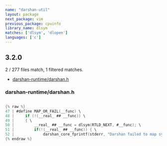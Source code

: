 ```yaml
---
name: "darshan-util"
layout: package
next_package: vim
previous_package: cpuinfo
library_name: dlsym
matches: ['dlsym', 'dlopen']
languages: ['c']
---
```

## 3.2.0
2 / 277 files match, 1 filtered matches.

 - [darshan-runtime/darshan.h](#darshan-runtimedarshanh)

### darshan-runtime/darshan.h

```c

{% raw %}
47 | #define MAP_OR_FAIL(__func) \
48 |     if (!(__real_ ## __func)) \
49 |     { \
50 |         __real_ ## __func = dlsym(RTLD_NEXT, #__func); \
51 |         if(!(__real_ ## __func)) { \
52 |             darshan_core_fprintf(stderr, "Darshan failed to map symbol: %s\n", #__func); \
{% endraw %}

```